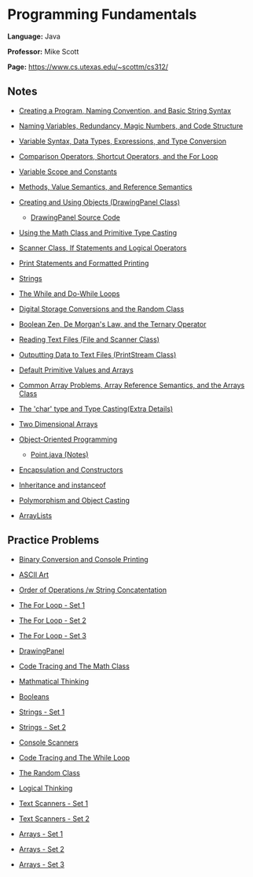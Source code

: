 # Programming Fundamentals

**Language:** Java

**Professor:** Mike Scott

**Page:** https://www.cs.utexas.edu/~scottm/cs312/

## Notes

* [Creating a Program, Naming Convention, and Basic String Syntax](https://github.com/Dinesh-Balakrishnan/Programming-Fundamentals/blob/master/Programming%20Fundamentals%20(Java)/Notes/Lesson1.java) 

* [Naming Variables, Redundancy, Magic Numbers, and Code Structure](https://github.com/Dinesh-Balakrishnan/Programming-Fundamentals/blob/master/Programming%20Fundamentals%20(Java)/Notes/Lesson2.java)

* [Variable Syntax, Data Types, Expressions, and Type Conversion](https://github.com/Dinesh-Balakrishnan/Programming-Fundamentals/blob/master/Programming%20Fundamentals%20(Java)/Notes/Lesson3.java)

* [Comparison Operators, Shortcut Operators, and the For Loop](https://github.com/Dinesh-Balakrishnan/Programming-Fundamentals/blob/master/Programming%20Fundamentals%20(Java)/Notes/Lesson4.java)

* [Variable Scope and Constants](https://github.com/Dinesh-Balakrishnan/Programming-Fundamentals/blob/master/Programming%20Fundamentals%20(Java)/Notes/Lesson5.java)

* [Methods, Value Semantics, and Reference Semantics](https://github.com/Dinesh-Balakrishnan/Programming-Fundamentals/blob/master/Programming%20Fundamentals%20(Java)/Notes/Lesson6.java)

* [Creating and Using Objects (DrawingPanel Class)](https://github.com/Dinesh-Balakrishnan/Programming-Fundamentals/blob/master/Programming%20Fundamentals%20(Java)/Notes/Lesson7.java)
  * [DrawingPanel Source Code](http://www.buildingjavaprograms.com/DrawingPanel.java)

* [Using the Math Class and Primitive Type Casting](https://github.com/Dinesh-Balakrishnan/Programming-Fundamentals/blob/master/Programming%20Fundamentals%20(Java)/Notes/Lesson8.java)

* [Scanner Class, If Statements and Logical Operators](https://github.com/Dinesh-Balakrishnan/Programming-Fundamentals/blob/master/Programming%20Fundamentals%20(Java)/Notes/Lesson9.java)

* [Print Statements and Formatted Printing](https://github.com/Dinesh-Balakrishnan/Programming-Fundamentals/blob/master/Programming%20Fundamentals%20(Java)/Notes/Lesson10.java)

* [Strings](https://github.com/Dinesh-Balakrishnan/Programming-Fundamentals/blob/master/Programming%20Fundamentals%20(Java)/Notes/Lesson11.java) 

* [The While and Do-While Loops](https://github.com/Dinesh-Balakrishnan/Programming-Fundamentals/blob/master/Programming%20Fundamentals%20(Java)/Notes/Lesson12.java) 

* [Digital Storage Conversions and the Random Class](https://github.com/Dinesh-Balakrishnan/Programming-Fundamentals/blob/master/Programming%20Fundamentals%20(Java)/Notes/Lesson13.java)

* [Boolean Zen, De Morgan's Law, and the Ternary Operator](https://github.com/Dinesh-Balakrishnan/Programming-Fundamentals/blob/master/Programming%20Fundamentals%20(Java)/Notes/Lesson14.java) 

* [Reading Text Files (File and Scanner Class)](https://github.com/Dinesh-Balakrishnan/Programming-Fundamentals/blob/master/Programming%20Fundamentals%20(Java)/Notes/Lesson15.java)

* [Outputting Data to Text Files (PrintStream Class)](https://github.com/Dinesh-Balakrishnan/Programming-Fundamentals/blob/master/Programming%20Fundamentals%20(Java)/Notes/Lesson16.java)

* [Default Primitive Values and Arrays](https://github.com/Dinesh-Balakrishnan/Programming-Fundamentals/blob/master/Programming%20Fundamentals%20(Java)/Notes/Lesson17.java)

* [Common Array Problems, Array Reference Semantics, and the Arrays Class](https://github.com/Dinesh-Balakrishnan/Programming-Fundamentals/blob/master/Programming%20Fundamentals%20(Java)/Notes/Lesson18.java) 

* [The 'char' type and Type Casting(Extra Details)](https://github.com/Dinesh-Balakrishnan/Programming-Fundamentals/blob/master/Programming%20Fundamentals%20(Java)/Notes/Lesson19.java)

* [Two Dimensional Arrays](https://github.com/Dinesh-Balakrishnan/Programming-Fundamentals/blob/master/Programming%20Fundamentals%20(Java)/Notes/Lesson20.java)

* [Object-Oriented Programming](https://github.com/Dinesh-Balakrishnan/Programming-Fundamentals/blob/master/Programming%20Fundamentals%20(Java)/Notes/Lesson21.java)
  * [Point.java (Notes)](https://github.com/Dinesh-Balakrishnan/Programming-Fundamentals/blob/master/Programming%20Fundamentals%20(Java)/Notes/Point.java)

* [Encapsulation and Constructors](https://github.com/Dinesh-Balakrishnan/Programming-Fundamentals/blob/master/Programming%20Fundamentals%20(Java)/Notes/Lesson22.java)


* [Inheritance and instanceof](https://github.com/Dinesh-Balakrishnan/Programming-Fundamentals/blob/master/Programming%20Fundamentals%20(Java)/Notes/Lesson23.java)

* [Polymorphism and Object Casting](https://github.com/Dinesh-Balakrishnan/Programming-Fundamentals/blob/master/Programming%20Fundamentals%20(Java)/Notes/Lesson24.java)


* [ArrayLists](https://github.com/Dinesh-Balakrishnan/Programming-Fundamentals/blob/master/Programming%20Fundamentals%20(Java)/Notes/Lesson25.java)

## Practice Problems

* [Binary Conversion and Console Printing](https://github.com/Dinesh-Balakrishnan/Programming-And-Scripting-Notes/blob/master/Programming%20Fundamentals%20(Java)/Practice/Practice1.java)


* [ASCII Art](https://github.com/Dinesh-Balakrishnan/Programming-And-Scripting-Notes/blob/master/Programming%20Fundamentals%20(Java)/Practice/Practice2.java)


* [Order of Operations /w String Concatentation](https://github.com/Dinesh-Balakrishnan/Programming-And-Scripting-Notes/blob/master/Programming%20Fundamentals%20(Java)/Practice/Practice3.java)


* [The For Loop - Set 1](https://github.com/Dinesh-Balakrishnan/Programming-And-Scripting-Notes/blob/master/Programming%20Fundamentals%20(Java)/Practice/Practice4.java)


* [The For Loop - Set 2](https://github.com/Dinesh-Balakrishnan/Programming-And-Scripting-Notes/blob/master/Programming%20Fundamentals%20(Java)/Practice/Practice5.java)


* [The For Loop - Set 3](https://github.com/Dinesh-Balakrishnan/Programming-And-Scripting-Notes/blob/master/Programming%20Fundamentals%20(Java)/Practice/Practice6.java)


* [DrawingPanel](https://github.com/Dinesh-Balakrishnan/Programming-And-Scripting-Notes/blob/master/Programming%20Fundamentals%20(Java)/Practice/Practice7.java)


* [Code Tracing and The Math Class](https://github.com/Dinesh-Balakrishnan/Programming-And-Scripting-Notes/blob/master/Programming%20Fundamentals%20(Java)/Practice/Practice8.java)


* [Mathmatical Thinking](https://github.com/Dinesh-Balakrishnan/Programming-And-Scripting-Notes/blob/master/Programming%20Fundamentals%20(Java)/Practice/Practice9.java)


* [Booleans](https://github.com/Dinesh-Balakrishnan/Programming-And-Scripting-Notes/blob/master/Programming%20Fundamentals%20(Java)/Practice/Practice10.java)


* [Strings - Set 1](https://github.com/Dinesh-Balakrishnan/Programming-And-Scripting-Notes/blob/master/Programming%20Fundamentals%20(Java)/Practice/Practice11.java)


* [Strings - Set 2](https://github.com/Dinesh-Balakrishnan/Programming-And-Scripting-Notes/blob/master/Programming%20Fundamentals%20(Java)/Practice/Practice13.java)


* [Console Scanners](https://github.com/Dinesh-Balakrishnan/Programming-And-Scripting-Notes/blob/master/Programming%20Fundamentals%20(Java)/Practice/Practice12.java)


* [Code Tracing and The While Loop](https://github.com/Dinesh-Balakrishnan/Programming-And-Scripting-Notes/blob/master/Programming%20Fundamentals%20(Java)/Practice/Practice14.java)


* [The Random Class](https://github.com/Dinesh-Balakrishnan/Programming-And-Scripting-Notes/blob/master/Programming%20Fundamentals%20(Java)/Practice/Practice15.java)


* [Logical Thinking](https://github.com/Dinesh-Balakrishnan/Programming-And-Scripting-Notes/blob/master/Programming%20Fundamentals%20(Java)/Practice/Practice16.java)


* [Text Scanners - Set 1](https://github.com/Dinesh-Balakrishnan/Programming-And-Scripting-Notes/blob/master/Programming%20Fundamentals%20(Java)/Practice/Practice17.java)


* [Text Scanners - Set 2](https://github.com/Dinesh-Balakrishnan/Programming-And-Scripting-Notes/blob/master/Programming%20Fundamentals%20(Java)/Practice/Practice18.java)


* [Arrays - Set 1](https://github.com/Dinesh-Balakrishnan/Programming-And-Scripting-Notes/blob/master/Programming%20Fundamentals%20(Java)/Practice/Practice19.java)


* [Arrays - Set 2](https://github.com/Dinesh-Balakrishnan/Programming-And-Scripting-Notes/blob/master/Programming%20Fundamentals%20(Java)/Practice/Practice20.java)


* [Arrays - Set 3](https://github.com/Dinesh-Balakrishnan/Programming-And-Scripting-Notes/blob/master/Programming%20Fundamentals%20(Java)/Practice/Practice21.java)
